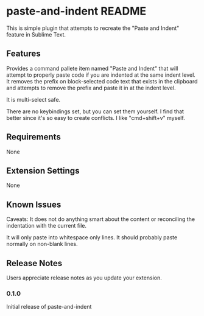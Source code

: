 # paste-and-indent README

This is simple plugin that attempts to recreate the "Paste and Indent" feature in Sublime Text.

## Features

Provides a command pallete item named "Paste and Indent" that will attempt to properly paste code if you are indented at the same indent level. It removes the prefix on block-selected code text that exists in the clipboard and attempts to remove the prefix and paste it in at the indent level.

It is multi-select safe.

There are no keybindings set, but you can set them yourself. I find that better since it's so
easy to create conflicts. I like "cmd+shift+v" myself.

## Requirements

None

## Extension Settings

None

## Known Issues

Caveats: It does not do anything smart about the content or reconciling the indentation with the current file.

It will only paste into whitespace only lines. It should probably paste normally on non-blank lines.

## Release Notes

Users appreciate release notes as you update your extension.

### 0.1.0

Initial release of paste-and-indent
